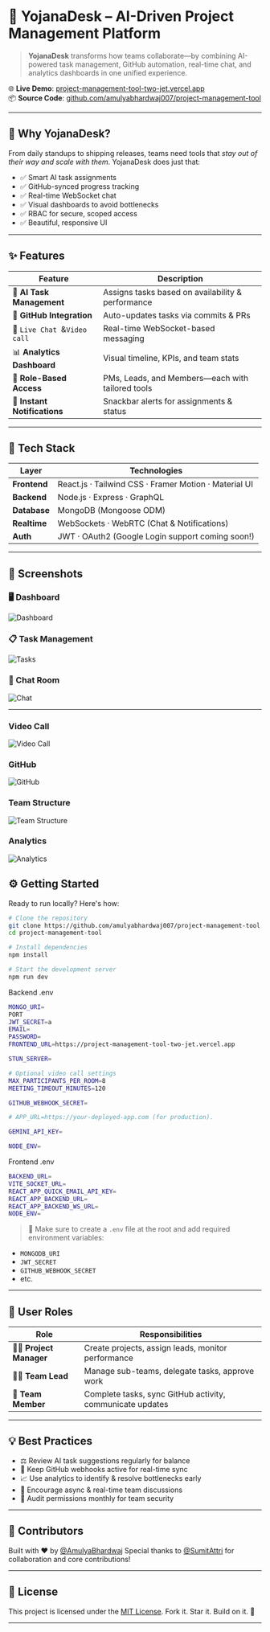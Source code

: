 
# 🚀 YojanaDesk – AI-Driven Project Management Platform



> **YojanaDesk** transforms how teams collaborate—by combining AI-powered task management, GitHub automation, real-time chat, and analytics dashboards in one unified experience.

🌐 **Live Demo**: [project-management-tool-two-jet.vercel.app](https://project-management-tool-two-jet.vercel.app)  
📦 **Source Code**: [github.com/amulyabhardwaj007/project-management-tool](https://github.com/amulyabhardwaj007/project-management-tool)

---

## 🧠 Why YojanaDesk?

From daily standups to shipping releases, teams need tools that *stay out of their way and scale with them*. YojanaDesk does just that:

- ✅ Smart AI task assignments
- ✅ GitHub-synced progress tracking
- ✅ Real-time WebSocket chat
- ✅ Visual dashboards to avoid bottlenecks
- ✅ RBAC for secure, scoped access
- ✅ Beautiful, responsive UI

---

## ✨ Features

| Feature | Description |
|--------|-------------|
| 🎯 **AI Task Management** | Assigns tasks based on availability & performance |
| 🐙 **GitHub Integration** | Auto-updates tasks via commits & PRs |
| 💬 `Live Chat `&` Video call ` | Real-time WebSocket-based messaging |
| 📊 **Analytics Dashboard** | Visual timeline, KPIs, and team stats |
| 🔐 **Role-Based Access** | PMs, Leads, and Members—each with tailored tools |
| 🔔 **Instant Notifications** | Snackbar alerts for assignments & status |

---

## 🧪 Tech Stack

| Layer | Technologies |
|-------|--------------|
| **Frontend** | React.js · Tailwind CSS · Framer Motion · Material UI |
| **Backend** | Node.js · Express · GraphQL |
| **Database** | MongoDB (Mongoose ODM) |
| **Realtime** | WebSockets · WebRTC (Chat & Notifications) |
| **Auth** | JWT · OAuth2 (Google Login support coming soon!) |

---

## 📸 Screenshots

### 🖥️ Dashboard  
![Dashboard](/docs/assets/dashboard.png)

### 📋 Task Management  
![Tasks](/docs/assets/Task.png)

### 💬 Chat Room  
![Chat](/docs/assets/Chat.png)

---

### Video Call
![Video Call](/docs/assets/VideoCall.png)

### GitHub
![GitHub](/docs/assets/GitHub.png)

### Team Structure
![Team Structure](/docs/assets/Structure.png)

### Analytics
![Analytics](/docs/assets/Analytics.png)





## ⚙️ Getting Started

Ready to run locally? Here's how:

```bash
# Clone the repository
git clone https://github.com/amulyabhardwaj007/project-management-tool.git
cd project-management-tool

# Install dependencies
npm install

# Start the development server
npm run dev
````
Backend .env

```bash
MONGO_URI=
PORT
JWT_SECRET=a
EMAIL= 
PASSWORD=
FRONTEND_URL=https://project-management-tool-two-jet.vercel.app

STUN_SERVER=

# Optional video call settings
MAX_PARTICIPANTS_PER_ROOM=8
MEETING_TIMEOUT_MINUTES=120

GITHUB_WEBHOOK_SECRET=   

# APP_URL=https://your-deployed-app.com (for production).

GEMINI_API_KEY=

NODE_ENV=

````

Frontend .env

```bash
BACKEND_URL=
VITE_SOCKET_URL=
REACT_APP_QUICK_EMAIL_API_KEY=
REACT_APP_BACKEND_URL=
REACT_APP_BACKEND_WS_URL=
NODE_ENV=
````

> 🧩 Make sure to create a `.env` file at the root and add required environment variables:

* `MONGODB_URI`
* `JWT_SECRET`
* `GITHUB_WEBHOOK_SECRET`
* etc.

---

## 👥 User Roles

| Role                      | Responsibilities                                          |
| ------------------------- | --------------------------------------------------------- |
| 👨‍💼 **Project Manager** | Create projects, assign leads, monitor performance        |
| 🧑‍💻 **Team Lead**       | Manage sub-teams, delegate tasks, approve work            |
| 👤 **Team Member**        | Complete tasks, sync GitHub activity, communicate updates |

---

## 💡 Best Practices

* ⚖️ Review AI task suggestions regularly for balance
* 🔄 Keep GitHub webhooks active for real-time sync
* 📈 Use analytics to identify & resolve bottlenecks early
* 💬 Encourage async & real-time team discussions
* 🔐 Audit permissions monthly for team security

---

## 🙌 Contributors

Built with ❤️ by [@AmulyaBhardwaj](https://github.com/amulyabhardwaj007)
Special thanks to [@SumitAttri](https://github.com/Sumiattri) for collaboration and core contributions!

---

## 📄 License

This project is licensed under the [MIT License](LICENSE).
Fork it. Star it. Build on it. 🚀

---


